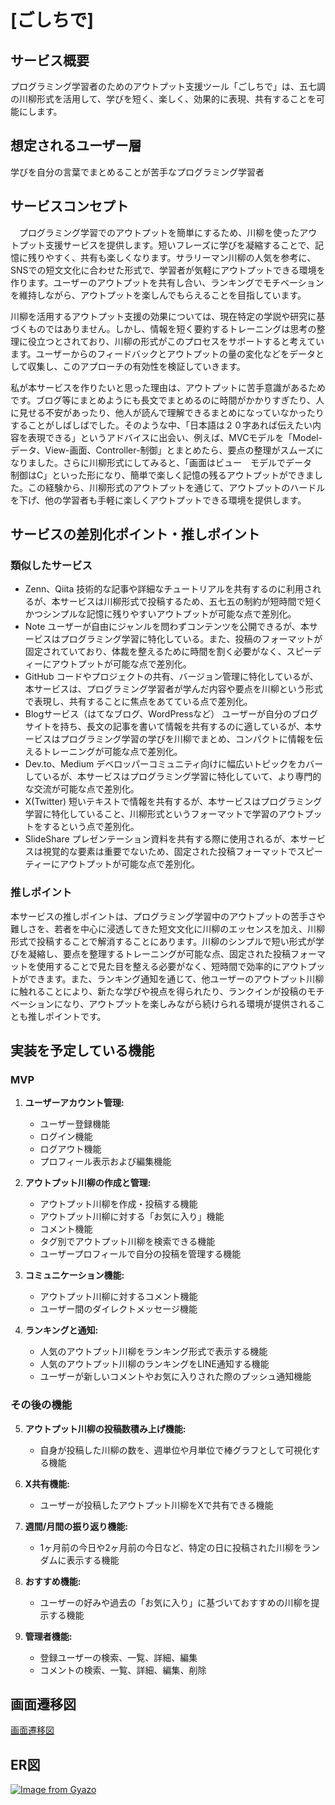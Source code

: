 # [ごしちで]

## サービス概要
プログラミング学習者のためのアウトプット支援ツール「ごしちで」は、五七調の川柳形式を活用して、学びを短く、楽しく、効果的に表現、共有することを可能にします。


## 想定されるユーザー層
学びを自分の言葉でまとめることが苦手なプログラミング学習者


## サービスコンセプト
　プログラミング学習でのアウトプットを簡単にするため、川柳を使ったアウトプット支援サービスを提供します。短いフレーズに学びを凝縮することで、記憶に残りやすく、共有も楽しくなります。サラリーマン川柳の人気を参考に、SNSでの短文文化に合わせた形式で、学習者が気軽にアウトプットできる環境を作ります。ユーザーのアウトプットを共有し合い、ランキングでモチベーションを維持しながら、アウトプットを楽しんでもらえることを目指しています。

川柳を活用するアウトプット支援の効果については、現在特定の学説や研究に基づくものではありません。しかし、情報を短く要約するトレーニングは思考の整理に役立つとされており、川柳の形式がこのプロセスをサポートすると考えています。ユーザーからのフィードバックとアウトプットの量の変化などをデータとして収集し、このアプローチの有効性を検証していきます。

私が本サービスを作りたいと思った理由は、アウトプットに苦手意識があるためです。ブログ等にまとめようにも長文でまとめるのに時間がかかりすぎたり、人に見せる不安があったり、他人が読んで理解できるまとめになっていなかったりすることがしばしばでした。そのような中、「日本語は２０字あれば伝えたい内容を表現できる」というアドバイスに出会い、例えば、MVCモデルを「Model-データ、View-画面、Controller-制御」とまとめたら、要点の整理がスムーズになりました。さらに川柳形式にしてみると、「画面はビュー　モデルでデータ　制御はC」といった形になり、簡単で楽しく記憶の残るアウトプットができました。この経験から、川柳形式のアウトプットを通じて、アウトプットのハードルを下げ、他の学習者も手軽に楽しくアウトプットできる環境を提供します。


## サービスの差別化ポイント・推しポイント
### 類似したサービス
 - Zenn、Qiita
 技術的な記事や詳細なチュートリアルを共有するのに利用されるが、本サービスは川柳形式で投稿するため、五七五の制約が短時間で短くかつシンプルな記憶に残りやすいアウトプットが可能な点で差別化。
 - Note
 ユーザーが自由にジャンルを問わずコンテンツを公開できるが、本サービスはプログラミング学習に特化している。また、投稿のフォーマットが固定されていており、体裁を整えるために時間を割く必要がなく、スピーディーにアウトプットが可能な点で差別化。
 - GitHub
 コードやプロジェクトの共有、バージョン管理に特化しているが、本サービスは、プログラミング学習者が学んだ内容や要点を川柳という形式で表現し、共有することに焦点をあてている点で差別化。
 - Blogサービス（はてなブログ、WordPressなど）
  ユーザーが自分のブログサイトを持ち、長文の記事を書いて情報を共有するのに適しているが、本サービスはプログラミング学習の学びを川柳でまとめ、コンパクトに情報を伝えるトレーニングが可能な点で差別化。
 - Dev.to、Medium
 デベロッパーコミュニティ向けに幅広いトピックをカバーしているが、本サービスはプログラミング学習に特化していて、より専門的な交流が可能な点で差別化。
 - X(Twitter)
 短いテキストで情報を共有するが、本サービスはプログラミング学習に特化していること、川柳形式というフォーマットで学習のアウトプットをするという点で差別化。
 - SlideShare
 プレゼンテーション資料を共有する際に使用されるが、本サービスは視覚的な要素は重要でないため、固定された投稿フォーマットでスピーティーにアウトプットが可能な点で差別化。
### 推しポイント
本サービスの推しポイントは、プログラミング学習中のアウトプットの苦手さや難しさを、若者を中心に浸透してきた短文文化に川柳のエッセンスを加え、川柳形式で投稿することで解消することにあります。川柳のシンプルで短い形式が学びを凝縮し、要点を整理するトレーニングが可能な点、固定された投稿フォーマットを使用することで見た目を整える必要がなく、短時間で効率的にアウトプットができます。また、ランキング通知を通じて、他ユーザーのアウトプット川柳に触れることにより、新たな学びや視点を得られたり、ランクインが投稿のモチベーションになり、アウトプットを楽しみながら続けられる環境が提供されることも推しポイントです。

## 実装を予定している機能
### MVP
1. **ユーザーアカウント管理:**
   - ユーザー登録機能
   - ログイン機能
   - ログアウト機能
   - プロフィール表示および編集機能

2. **アウトプット川柳の作成と管理:**
   - アウトプット川柳を作成・投稿する機能
   - アウトプット川柳に対する「お気に入り」機能
   - コメント機能
   - タグ別でアウトプット川柳を検索できる機能
   - ユーザープロフィールで自分の投稿を管理する機能

3. **コミュニケーション機能:**
   - アウトプット川柳に対するコメント機能
   - ユーザー間のダイレクトメッセージ機能

4. **ランキングと通知:**
   - 人気のアウトプット川柳をランキング形式で表示する機能
   - 人気のアウトプット川柳のランキングをLINE通知する機能
   - ユーザーが新しいコメントやお気に入りされた際のプッシュ通知機能

### その後の機能
5. **アウトプット川柳の投稿数積み上げ機能:**
   - 自身が投稿した川柳の数を、週単位や月単位で棒グラフとして可視化する機能

6. **X共有機能:**
   - ユーザーが投稿したアウトプット川柳をXで共有できる機能

7. **週間/月間の振り返り機能:**
   - 1ヶ月前の今日や2ヶ月前の今日など、特定の日に投稿された川柳をランダムに表示する機能

8. **おすすめ機能:**
   - ユーザーの好みや過去の「お気に入り」に基づいておすすめの川柳を提示する機能

9. **管理者機能:**
    - 登録ユーザーの検索、一覧、詳細、編集
    - コメントの検索、一覧、詳細、編集、削除

## 画面遷移図
  [画面遷移図](https://www.figma.com/file/RrSWZOgKGv41gUyNg1ts0N/%E3%81%94%E3%81%97%E3%81%A1%E3%81%A7?type=design&node-id=0%3A1&mode=design&t=YeMkQ94JBH18MEzH-1)

## ER図
   [![Image from Gyazo](https://i.gyazo.com/e9b20191de2c093369aeef35b762dc69.png)](https://gyazo.com/e9b20191de2c093369aeef35b762dc69)